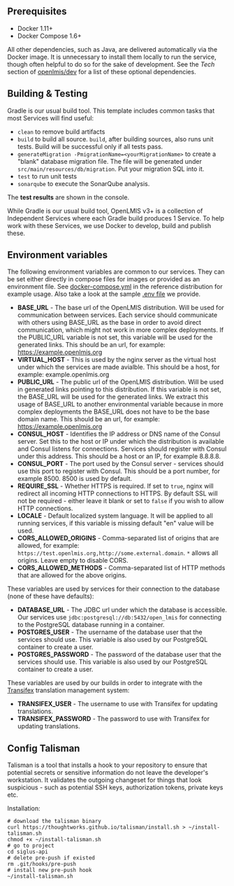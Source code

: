 ## Prerequisites
* Docker 1.11+
* Docker Compose 1.6+

All other dependencies, such as Java, are delivered automatically via the Docker image. It is unnecessary to install them locally to run the service, though often helpful to do so for the sake of development. See the _Tech_ section of [openlmis/dev](https://hub.docker.com/r/openlmis/dev/) for a list of these optional dependencies.

## <a name="building">Building & Testing</a>
Gradle is our usual build tool.  This template includes common tasks that most Services will find useful:

- `clean` to remove build artifacts
- `build` to build all source. `build`, after building sources, also runs unit tests. Build will be successful only if all tests pass.
- `generateMigration -PmigrationName=<yourMigrationName>` to create a "blank" database migration file. The file will be generated under `src/main/resources/db/migration`. Put your migration SQL into it.
- `test` to run unit tests
- `sonarqube` to execute the SonarQube analysis.

The **test results** are shown in the console.

While Gradle is our usual build tool, OpenLMIS v3+ is a collection of 
Independent Services where each Gradle build produces 1 Service. 
To help work with these Services, we use Docker to develop, build and 
publish these.

## Environment variables

The following environment variables are common to our services. They can be set either directly in compose files for images or provided as an environment file. See [docker-compose.yml](https://raw.githubusercontent.com/OpenLMIS/openlmis-ref-distro/master/docker-compose.yml) in the reference distribution for example usage. Also take a look at the sample [.env file](https://raw.githubusercontent.com/OpenLMIS/openlmis-config/master/.env) we provide. 

* **BASE_URL** - The base url of the OpenLMIS distribution. Will be used for communication between services. Each service should communicate with others using BASE_URL as the base in order to avoid direct communication, which might not work in more complex deployments. If the PUBLIC_URL variable is not set, this variable will be used for the generated links. This should be an url, for example: https://example.openlmis.org
* **VIRTUAL_HOST** - This is used by the nginx server as the virtual host under which the services are made avialble. This should be a host, for example: example.openlmis.org
* **PUBLIC_URL** - The public url of the OpenLMIS distribution. Will be used in generated links pointing to this distribution. If this variable is not set, the BASE_URL will be used for the generated links. We extract this usage of BASE_URL to another environmental variable because in more complex deployments the BASE_URL does not have to be the base domain name. This should be an url, for example: https://example.openlmis.org
* **CONSUL_HOST** - Identifies the IP address or DNS name of the Consul server. Set this to the host or IP under which the distribution is available and Consul listens for connections. Services should register with Consul under this address. This should be a host or an IP, for example 8.8.8.8.
* **CONSUL_PORT** - The port used by the Consul server - services should use this port to register with Consul. This should be a port number, for example 8500. 8500 is used by default.
* **REQUIRE_SSL** - Whether HTTPS is required. If set to `true`, nginx will redirect all incoming HTTP connections to HTTPS. By default SSL will not be required - either leave it blank or set to `false` if you wish to allow HTTP connections.
* **LOCALE** - Default localized system language. It will be applied to all running services, if this variable is missing default "en" value will be used.
* **CORS_ALLOWED_ORIGINS** - Comma-separated list of origins that are allowed, for example: `https://test.openlmis.org,http://some.external.domain`. `*` allows all origins. Leave empty to disable CORS.
* **CORS_ALLOWED_METHODS** - Comma-separated list of HTTP methods that are allowed for the above origins.

These variables are used by services for their connection to the database (none of these have defaults):

* **DATABASE_URL** - The JDBC url under which the database is accessible. Our services use `jdbc:postgresql://db:5432/open_lmis` for connecting to the PostgreSQL database running in a container.
* **POSTGRES_USER** - The username of the database user that the services should use. This variable is also used by our PostgreSQL container to create a user.
* **POSTGRES_PASSWORD** - The password of the database user that the services should use. This variable is also used by our PostgreSQL container to create a user.

These variables are used by our builds in order to integrate with the [Transifex](https://www.transifex.com/) translation management system:

* **TRANSIFEX_USER** - The username to use with Transifex for updating translations.
* **TRANSIFEX_PASSWORD** - The password to use with Transifex for updating translations.


## Config Talisman

Talisman is a tool that installs a hook to your repository to ensure that potential secrets or sensitive information do not leave the developer's workstation.
It validates the outgoing changeset for things that look suspicious - such as potential SSH keys, authorization tokens, private keys etc.

Installation:
```
# download the talisman binary
curl https://thoughtworks.github.io/talisman/install.sh > ~/install-talisman.sh
chmod +x ~/install-talisman.sh
# go to project
cd siglus-api
# delete pre-push if existed
rm .git/hooks/pre-push
# install new pre-push hook
~/install-talisman.sh
```
